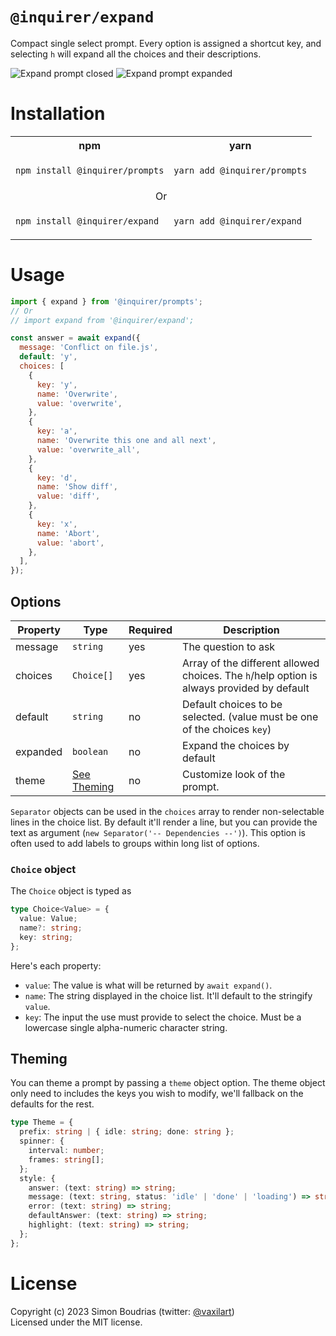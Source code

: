 # `@inquirer/expand`

Compact single select prompt. Every option is assigned a shortcut key, and selecting `h` will expand all the choices and their descriptions.

![Expand prompt closed](https://cdn.rawgit.com/SBoudrias/Inquirer.js/28ae8337ba51d93e359ef4f7ee24e79b69898962/assets/screenshots/expand-y.svg)
![Expand prompt expanded](https://cdn.rawgit.com/SBoudrias/Inquirer.js/28ae8337ba51d93e359ef4f7ee24e79b69898962/assets/screenshots/expand-d.svg)

# Installation

<table>
<tr>
  <th>npm</th>
  <th>yarn</th>
</tr>
<tr>
<td>

```sh
npm install @inquirer/prompts
```

</td>
<td>

```sh
yarn add @inquirer/prompts
```

</td>
</tr>
<tr>
<td colSpan="2" align="center">Or</td>
</tr>
<tr>
<td>

```sh
npm install @inquirer/expand
```

</td>
<td>

```sh
yarn add @inquirer/expand
```

</td>
</tr>
</table>

# Usage

```js
import { expand } from '@inquirer/prompts';
// Or
// import expand from '@inquirer/expand';

const answer = await expand({
  message: 'Conflict on file.js',
  default: 'y',
  choices: [
    {
      key: 'y',
      name: 'Overwrite',
      value: 'overwrite',
    },
    {
      key: 'a',
      name: 'Overwrite this one and all next',
      value: 'overwrite_all',
    },
    {
      key: 'd',
      name: 'Show diff',
      value: 'diff',
    },
    {
      key: 'x',
      name: 'Abort',
      value: 'abort',
    },
  ],
});
```

## Options

| Property | Type                    | Required | Description                                                                               |
| -------- | ----------------------- | -------- | ----------------------------------------------------------------------------------------- |
| message  | `string`                | yes      | The question to ask                                                                       |
| choices  | `Choice[]`              | yes      | Array of the different allowed choices. The `h`/help option is always provided by default |
| default  | `string`                | no       | Default choices to be selected. (value must be one of the choices `key`)                  |
| expanded | `boolean`               | no       | Expand the choices by default                                                             |
| theme    | [See Theming](#Theming) | no       | Customize look of the prompt.                                                             |

`Separator` objects can be used in the `choices` array to render non-selectable lines in the choice list. By default it'll render a line, but you can provide the text as argument (`new Separator('-- Dependencies --')`). This option is often used to add labels to groups within long list of options.

### `Choice` object

The `Choice` object is typed as

```ts
type Choice<Value> = {
  value: Value;
  name?: string;
  key: string;
};
```

Here's each property:

- `value`: The value is what will be returned by `await expand()`.
- `name`: The string displayed in the choice list. It'll default to the stringify `value`.
- `key`: The input the use must provide to select the choice. Must be a lowercase single alpha-numeric character string.

## Theming

You can theme a prompt by passing a `theme` object option. The theme object only need to includes the keys you wish to modify, we'll fallback on the defaults for the rest.

```ts
type Theme = {
  prefix: string | { idle: string; done: string };
  spinner: {
    interval: number;
    frames: string[];
  };
  style: {
    answer: (text: string) => string;
    message: (text: string, status: 'idle' | 'done' | 'loading') => string;
    error: (text: string) => string;
    defaultAnswer: (text: string) => string;
    highlight: (text: string) => string;
  };
};
```

# License

Copyright (c) 2023 Simon Boudrias (twitter: [@vaxilart](https://twitter.com/Vaxilart))<br/>
Licensed under the MIT license.
